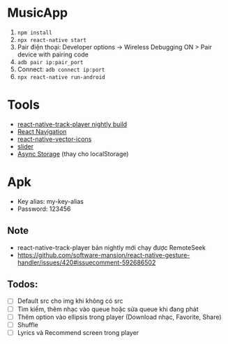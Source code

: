 # MusicApp

1. `npm install`
2. `npx react-native start`
3. Pair điện thoại: Developer options -> Wireless Debugging ON > Pair device with pairing code
4. `adb pair ip:pair_port`
5. Connect: `adb connect ip:port`
6. `npx react-native run-android`

# Tools

- [react-native-track-player nightly build](https://github.com/doublesymmetry/react-native-track-player)
- [React Navigation](https://reactnavigation.org/docs/getting-started)
- [react-native-vector-icons](https://github.com/oblador/react-native-vector-icons)
- [slider](https://www.npmjs.com/package/@react-native-community/slider)
- [Async Storage](https://react-native-async-storage.github.io/async-storage/docs/install/) (thay cho localStorage)

# Apk

- Key alias: my-key-alias
- Password: 123456

## Note

- react-native-track-player bản nightly mới chạy được RemoteSeek
- https://github.com/software-mansion/react-native-gesture-handler/issues/420#issuecomment-592686502

## Todos:

- [ ] Default src cho img khi không có src
- [ ] Tìm kiếm, thêm nhạc vào queue hoặc sửa queue khi đang phát
- [ ] Thêm option vào ellipsis trong player (Download nhạc, Favorite, Share)
- [ ] Shuffle
- [ ] Lyrics và Recommend screen trong player
